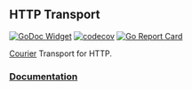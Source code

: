 ## HTTP Transport

[![GoDoc Widget](https://godoc.org/github.com/go-courier/httptransport?status.svg)](https://godoc.org/github.com/go-courier/httptransport)
[![codecov](https://codecov.io/gh/go-courier/httptransport/branch/master/graph/badge.svg)](https://codecov.io/gh/go-courier/httptransport)
[![Go Report Card](https://goreportcard.com/badge/github.com/go-courier/httptransport)](https://goreportcard.com/report/github.com/go-courier/httptransport)

[Courier](https://github.com/go-courier/courier) Transport for HTTP.

### [Documentation](https://github.com/go-courier/courier/wiki/HTTP-Transport)
